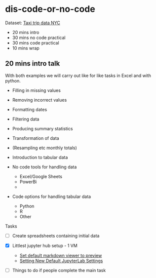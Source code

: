 # dis-code-or-no-code

Dataset: [Taxi trip data NYC](https://www.kaggle.com/datasets/anandaramg/taxi-trip-data-nyc)


- 20 mins intro
- 30 mins no code practical
- 30 mins code practical
- 10 mins wrap

## 20 mins intro talk

With both examples we will carry out like for like tasks in Excel and with python.

- Filling in missing values
- Removing incorrect values
- Formatting dates
- Filtering data
- Producing summary statistics
- Transformation of data
- (Resampling etc monthly totals)


- Introduction to tabular data
- No code tools for handling data
  - Excel/Google Sheets
  - PowerBi
  - 
- Code options for handling tabular data
  - Python
  - R
  - Other

Tasks
- [ ] Create spreadsheets containing initial data
- [x] Littlest jupyter hub setup - 1 VM
  - [Set default markdown viewer to preview](https://github.com/jupyterlab/jupyterlab/issues/6442)
  - [Setting New Default JupyterLab Settings](https://tljh.jupyter.org/en/latest/howto/user-env/override-lab-settings.html)
- [ ] Things to do if people complete the main task


